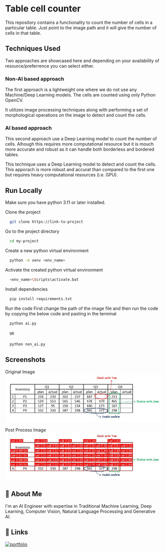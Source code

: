 
# Table cell counter

This repository contains a functionality to count the number of cells in a particular table. Just point to the image path and it will give the number of cells in that table.


## Techniques Used

Two approaches are showcased here and depending on your availability of resource/preferrence you can select either.

### Non-AI based approach
The first approach is a lightweight one where we do not use any Machine/Deep Learning models. The cells are counted using only Python OpenCV.

It utilizes image processing techniques along with performing a set of morphological operations on the image to detect and count the cells. 

### AI based approach
This second approach use a Deep Learning model to count the number of cells. Alhough this requires more computational resource but it is mouch more accurate and robust as it can handle both borderless and bordered tables.

This technique uses a Deep Learning model to detect and count the cells. This apporach is more robust and accurat than compared to the first one but requires heavy computational resources (i.e. GPU).
## Run Locally

Make sure you have python 3.11 or later installed.

Clone the project

```bash
  git clone https://link-to-project
```

Go to the project directory

```bash
  cd my-project
```

Create a new python virtual environment

```bash
  python -m venv <env_name>
```

Activate the created python virtual environment

```bash
  <env_name>\Scripts\activate.bat
```


Install dependencies

```bash
  pip install requirements.txt
```

Run the code
First change the path of the image file and then run the code by copying the below code and pasting in the terminal
```bash
  python ai.py

  OR

  python non_ai.py
```


## Screenshots

Original Image
![Original image](Table.JPG)

Post Process Image
![Post process image](Table_res.JPG)
## 🚀 About Me
I'm an AI Engineer with expertise in Traditional Machine Learning, Deep Learning, Computer Vision, Natural Language Processing and Generative AI.

## 🔗 Links
[![portfolio](https://img.shields.io/badge/my_portfolio-000?style=for-the-badge&logo=ko-fi&logoColor=white)](https://github.com/shrey10926?tab=repositories)